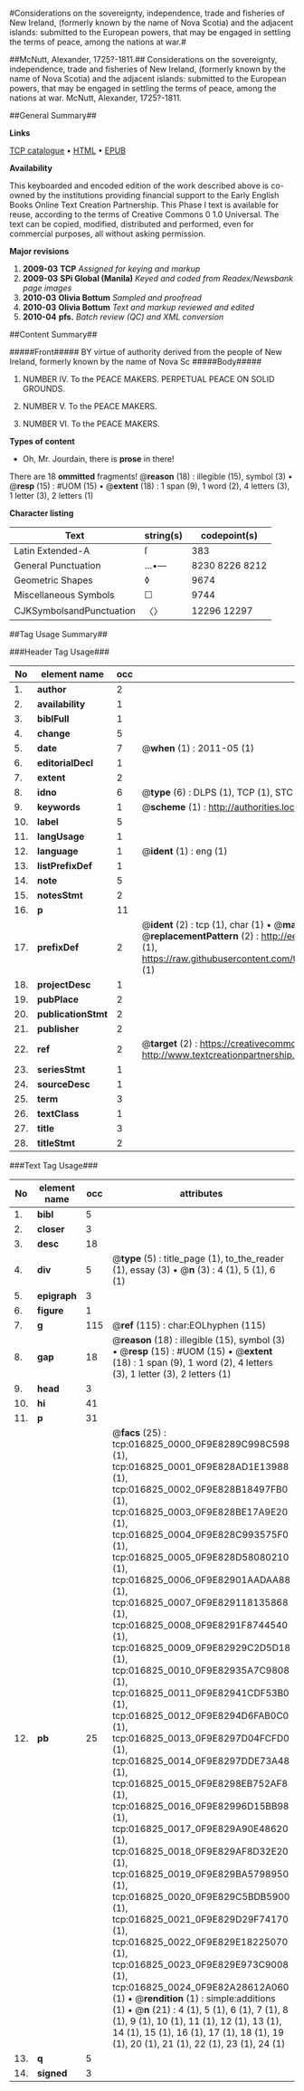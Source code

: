 #Considerations on the sovereignty, independence, trade and fisheries of New Ireland, (formerly known by the name of Nova Scotia) and the adjacent islands: submitted to the European powers, that may be engaged in settling the terms of peace, among the nations at war.#

##McNutt, Alexander, 1725?-1811.##
Considerations on the sovereignty, independence, trade and fisheries of New Ireland, (formerly known by the name of Nova Scotia) and the adjacent islands: submitted to the European powers, that may be engaged in settling the terms of peace, among the nations at war.
McNutt, Alexander, 1725?-1811.

##General Summary##

**Links**

[TCP catalogue](http://www.ota.ox.ac.uk/tcp/)  • 
[HTML](http://tei.it.ox.ac.uk/tcp/Texts-HTML/free/N13/N13310.html)  • 
[EPUB](http://tei.it.ox.ac.uk/tcp/Texts-EPUB/free/N13/N13310.epub)

**Availability**

This keyboarded and encoded edition of the
	       work described above is co-owned by the institutions
	       providing financial support to the Early English Books
	       Online Text Creation Partnership. This Phase I text is
	       available for reuse, according to the terms of Creative
	       Commons 0 1.0 Universal. The text can be copied,
	       modified, distributed and performed, even for
	       commercial purposes, all without asking permission.

**Major revisions**

1. __2009-03__ __TCP__ *Assigned for keying and markup*
1. __2009-03__ __SPi Global (Manila)__ *Keyed and coded from Readex/Newsbank page images*
1. __2010-03__ __Olivia Bottum__ *Sampled and proofread*
1. __2010-03__ __Olivia Bottum__ *Text and markup reviewed and edited*
1. __2010-04__ __pfs.__ *Batch review (QC) and XML conversion*

##Content Summary##

#####Front#####
BY virtue of authority derived from the people of New Ireland, formerly known by the name of Nova Sc
#####Body#####

1. NUMBER IV. To the PEACE MAKERS. PERPETUAL PEACE ON SOLID GROUNDS.

1. NUMBER V. To the PEACE MAKERS.

1. NUMBER VI. To the PEACE MAKERS.

**Types of content**

  * Oh, Mr. Jourdain, there is **prose** in there!

There are 18 **ommitted** fragments! 
 @__reason__ (18) : illegible (15), symbol (3)  •  @__resp__ (15) : #UOM (15)  •  @__extent__ (18) : 1 span (9), 1 word (2), 4 letters (3), 1 letter (3), 2 letters (1)

**Character listing**


|Text|string(s)|codepoint(s)|
|---|---|---|
|Latin Extended-A|ſ|383|
|General Punctuation|…•—|8230 8226 8212|
|Geometric Shapes|◊|9674|
|Miscellaneous Symbols|☐|9744|
|CJKSymbolsandPunctuation|〈〉|12296 12297|

##Tag Usage Summary##

###Header Tag Usage###

|No|element name|occ|attributes|
|---|---|---|---|
|1.|__author__|2||
|2.|__availability__|1||
|3.|__biblFull__|1||
|4.|__change__|5||
|5.|__date__|7| @__when__ (1) : 2011-05 (1)|
|6.|__editorialDecl__|1||
|7.|__extent__|2||
|8.|__idno__|6| @__type__ (6) : DLPS (1), TCP (1), STC (1), NOTIS (1), IMAGE-SET (1), EVANS-CITATION (1)|
|9.|__keywords__|1| @__scheme__ (1) : http://authorities.loc.gov/ (1)|
|10.|__label__|5||
|11.|__langUsage__|1||
|12.|__language__|1| @__ident__ (1) : eng (1)|
|13.|__listPrefixDef__|1||
|14.|__note__|5||
|15.|__notesStmt__|2||
|16.|__p__|11||
|17.|__prefixDef__|2| @__ident__ (2) : tcp (1), char (1)  •  @__matchPattern__ (2) : ([0-9\-]+):([0-9IVX]+) (1), (.+) (1)  •  @__replacementPattern__ (2) : http://eebo.chadwyck.com/downloadtiff?vid=$1&page=$2 (1), https://raw.githubusercontent.com/textcreationpartnership/Texts/master/tcpchars.xml#$1 (1)|
|18.|__projectDesc__|1||
|19.|__pubPlace__|2||
|20.|__publicationStmt__|2||
|21.|__publisher__|2||
|22.|__ref__|2| @__target__ (2) : https://creativecommons.org/publicdomain/zero/1.0/ (1), http://www.textcreationpartnership.org/docs/. (1)|
|23.|__seriesStmt__|1||
|24.|__sourceDesc__|1||
|25.|__term__|3||
|26.|__textClass__|1||
|27.|__title__|3||
|28.|__titleStmt__|2||


###Text Tag Usage###

|No|element name|occ|attributes|
|---|---|---|---|
|1.|__bibl__|5||
|2.|__closer__|3||
|3.|__desc__|18||
|4.|__div__|5| @__type__ (5) : title_page (1), to_the_reader (1), essay (3)  •  @__n__ (3) : 4 (1), 5 (1), 6 (1)|
|5.|__epigraph__|3||
|6.|__figure__|1||
|7.|__g__|115| @__ref__ (115) : char:EOLhyphen (115)|
|8.|__gap__|18| @__reason__ (18) : illegible (15), symbol (3)  •  @__resp__ (15) : #UOM (15)  •  @__extent__ (18) : 1 span (9), 1 word (2), 4 letters (3), 1 letter (3), 2 letters (1)|
|9.|__head__|3||
|10.|__hi__|41||
|11.|__p__|31||
|12.|__pb__|25| @__facs__ (25) : tcp:016825_0000_0F9E8289C998C598 (1), tcp:016825_0001_0F9E828AD1E13988 (1), tcp:016825_0002_0F9E828B18497FB0 (1), tcp:016825_0003_0F9E828BE17A9E20 (1), tcp:016825_0004_0F9E828C993575F0 (1), tcp:016825_0005_0F9E828D58080210 (1), tcp:016825_0006_0F9E82901AADAA88 (1), tcp:016825_0007_0F9E829118135868 (1), tcp:016825_0008_0F9E8291F8744540 (1), tcp:016825_0009_0F9E82929C2D5D18 (1), tcp:016825_0010_0F9E82935A7C9808 (1), tcp:016825_0011_0F9E82941CDF53B0 (1), tcp:016825_0012_0F9E8294D6FAB0C0 (1), tcp:016825_0013_0F9E8297D04FCFD0 (1), tcp:016825_0014_0F9E8297DDE73A48 (1), tcp:016825_0015_0F9E8298EB752AF8 (1), tcp:016825_0016_0F9E82996D15BB98 (1), tcp:016825_0017_0F9E829A90E48620 (1), tcp:016825_0018_0F9E829AF8D32E20 (1), tcp:016825_0019_0F9E829BA5798950 (1), tcp:016825_0020_0F9E829C5BDB5900 (1), tcp:016825_0021_0F9E829D29F74170 (1), tcp:016825_0022_0F9E829E18225070 (1), tcp:016825_0023_0F9E829E973C9008 (1), tcp:016825_0024_0F9E82A28612A060 (1)  •  @__rendition__ (1) : simple:additions (1)  •  @__n__ (21) : 4 (1), 5 (1), 6 (1), 7 (1), 8 (1), 9 (1), 10 (1), 11 (1), 12 (1), 13 (1), 14 (1), 15 (1), 16 (1), 17 (1), 18 (1), 19 (1), 20 (1), 21 (1), 22 (1), 23 (1), 24 (1)|
|13.|__q__|5||
|14.|__signed__|3||
